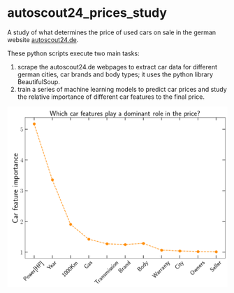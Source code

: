 # autoscout24_prices_study

A study of what determines the price of used cars on sale in the german website [autoscout24.de](https://www.autoscout24.de/).

These python scripts execute two main tasks: 
1. scrape the autoscout24.de webpages to extract car data for different german cities, car brands and body types; it uses the python library BeautifulSoup.
2. train a series of machine learning models to predict car prices and study the relative importance of different car features to the final price.



![](fig_store/fig_feature_importances_by_randomization_model_4_random_forest.png)
